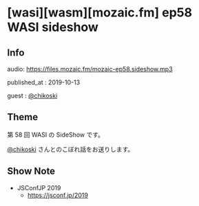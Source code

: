 # [wasi][wasm][mozaic.fm] ep58 WASI sideshow

## Info

audio: https://files.mozaic.fm/mozaic-ep58.sideshow.mp3

published_at
: 2019-10-13

guest
: [@chikoski](https://twitter.com/chikoski)


## Theme

第 58 回 WASI の SideShow です。

[@chikoski](https://twitter.com/chikoski) さんとのこぼれ話をお送りします。


## Show Note

- JSConfJP 2019
  - <https://jsconf.jp/2019>
